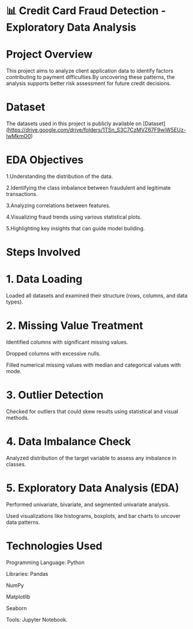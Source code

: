 # 📊 Credit Card Fraud Detection - Exploratory Data Analysis

# Project Overview

This project aims to analyze client application data to identify factors contributing to payment difficulties.By uncovering these patterns, the analysis supports better risk assessment for future credit decisions.

# Dataset

The datasets used in this project is publicly available on [Dataset] (https://drive.google.com/drive/folders/1TSn_S3C7CzMVZ67F9wiW5EUz-lwMkmO0)

# EDA Objectives

1.Understanding the distribution of the data.

2.Identifying the class imbalance between fraudulent and legitimate transactions.

3.Analyzing correlations between features.

4.Visualizing fraud trends using various statistical plots.

5.Highlighting key insights that can guide model building.

# Steps Involved

# 1. Data Loading

Loaded all datasets and examined their structure (rows, columns, and data types).

# 2. Missing Value Treatment

Identified columns with significant missing values.

Dropped columns with excessive nulls.

Filled numerical missing values with median and categorical values with mode.

# 3. Outlier Detection

Checked for outliers that could skew results using statistical and visual methods.

# 4. Data Imbalance Check

Analyzed distribution of the target variable to assess any imbalance in classes.

# 5. Exploratory Data Analysis (EDA)

Performed univariate, bivariate, and segmented univariate analysis.

Used visualizations like histograms, boxplots, and bar charts to uncover data patterns.

# Technologies Used


 Programming Language: Python


Libraries:
Pandas


NumPy


Matplotlib


Seaborn


Tools: Jupyter Notebook.
